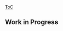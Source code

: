[ToC](https://github.com/kujua/webapplications-with-elm-beta-access/blob/master/Readme.md)



## Work in Progress
